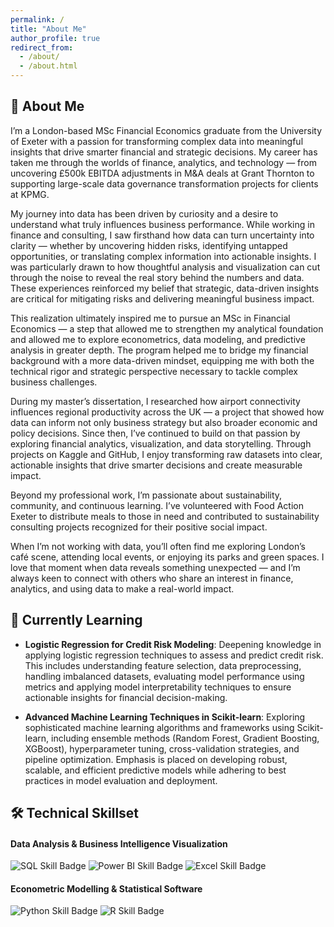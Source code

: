 ```yaml
---
permalink: /
title: "About Me"
author_profile: true
redirect_from: 
  - /about/
  - /about.html
---
```


## 🚀 About Me
I’m a London-based MSc Financial Economics graduate from the University of Exeter with a passion for transforming complex data into meaningful insights that drive smarter financial and strategic decisions. My career has taken me through the worlds of finance, analytics, and technology — from uncovering £500k EBITDA adjustments in M&A deals at Grant Thornton to supporting large-scale data governance transformation projects for clients at KPMG.

My journey into data has been driven by curiosity and a desire to understand what truly influences business performance. While working in finance and consulting, I saw firsthand how data can turn uncertainty into clarity — whether by uncovering hidden risks, identifying untapped opportunities, or translating complex information into actionable insights. I was particularly drawn to how thoughtful analysis and visualization can cut through the noise to reveal the real story behind the numbers and data. These experiences reinforced my belief that strategic, data-driven insights are critical for mitigating risks and delivering meaningful business impact. 

This realization ultimately inspired me to pursue an MSc in Financial Economics — a step that allowed me to strengthen my analytical foundation and allowed me to explore econometrics, data modeling, and predictive analysis in greater depth. The program helped me to bridge my financial background with a more data-driven mindset, equipping me with both the technical rigor and strategic perspective necessary to tackle complex business challenges.

During my master’s dissertation, I researched how airport connectivity influences regional productivity across the UK — a project that showed how data can inform not only business strategy but also broader economic and policy decisions. Since then, I’ve continued to build on that passion by exploring financial analytics, visualization, and data storytelling. Through projects on Kaggle and GitHub, I enjoy transforming raw datasets into clear, actionable insights that drive smarter decisions and create measurable impact.

Beyond my professional work, I’m passionate about sustainability, community, and continuous learning. I’ve volunteered with Food Action Exeter to distribute meals to those in need and contributed to sustainability consulting projects recognized for their positive social impact.

When I’m not working with data, you’ll often find me exploring London’s café scene, attending local events, or enjoying its parks and green spaces. I love that moment when data reveals something unexpected — and I’m always keen to connect with others who share an interest in finance, analytics, and using data to make a real-world impact.

## 🌱 Currently Learning
- **Logistic Regression for Credit Risk Modeling**: Deepening knowledge in applying logistic regression techniques to assess and predict credit risk. This includes understanding feature selection, data preprocessing, handling imbalanced datasets, evaluating model performance using metrics and applying model interpretability techniques to ensure actionable insights for financial decision-making.

- **Advanced Machine Learning Techniques in Scikit-learn**: Exploring sophisticated machine learning algorithms and frameworks using Scikit-learn, including ensemble methods (Random Forest, Gradient Boosting, XGBoost), hyperparameter tuning, cross-validation strategies, and pipeline optimization. Emphasis is placed on developing robust, scalable, and efficient predictive models while adhering to best practices in model evaluation and deployment.


## 🛠️ Technical Skillset
#### Data Analysis & Business Intelligence Visualization
<p>
  <!-- 💡 Go to Shields.io to create your own badges -->
  <img src="https://img.shields.io/badge/SQL-Intermediate-4479A1?style=flat&logo=mysql&logoColor=white" alt="SQL Skill Badge">
  <img src="https://img.shields.io/badge/Power%20BI-Advance-F2C811?style=flat&logo=powerbi&logoColor=black" alt="Power BI Skill Badge">
  <img src="https://img.shields.io/badge/Excel-Advance-217346?style=flat&logo=microsoft-excel&logoColor=white" alt="Excel Skill Badge">
</p>

#### Econometric Modelling & Statistical Software
<p>
  <img src="https://img.shields.io/badge/Python-Intermediate-3776AB?style=flat&logo=python&logoColor=white" alt="Python Skill Badge">
  <img src="https://img.shields.io/badge/R-Intermediate-276DC3?style=flat&logo=r&logoColor=white" alt="R Skill Badge">
</p>


